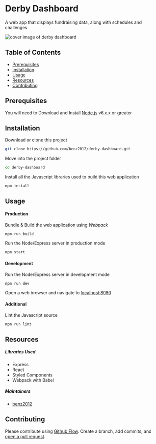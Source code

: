 # Derby Dashboard

A web app that displays fundraising data, along with schedules and challenges

![cover image of derby dashboard]('public/og_image_v001.png')

## Table of Contents

- [Prerequisites](#prerequisites)
- [Installation](#installation)
- [Usage](#usage)
- [Resources](#resources)
- [Contributing](#contributing)

## Prerequisites

You will need to Download and Install [Node.js](https://nodejs.org/en/download/) v6.x.x or greater

## Installation

Download or clone this project
```bash
git clone https://github.com/benz2012/derby-dashboard.git
```

Move into the project folder
```bash
cd derby-dashboard
```

Install all the Javascript libraries used to build this web application
```bash
npm install
```

## Usage

#### Production

Bundle & Build the web application using *Webpack*
```bash
npm run build
```

Run the Node/Express server in production mode
```bash
npm start
```

#### Development

Run the Node/Express server in development mode
```bash
npm run dev
```

Open a web browser and navigate to [localhost:8080](http://localhost:8080)

#### Additional

Lint the Javascript source
```bash
npm run lint
```

## Resources

##### Libraries Used
- Express
- React
- Styled Components
- Webpack with Babel

##### Maintainers
- [benz2012](https://github.com/benz2012)

## Contributing

Please contribute using [Github Flow](https://guides.github.com/introduction/flow/). Create a branch, add commits, and [open a pull request](https://github.com/benz2012/derby-dashboard/compare).
